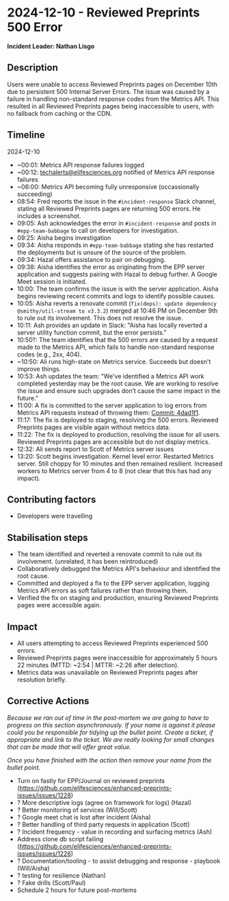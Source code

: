 # 2024-12-10 - Reviewed Preprints 500 Error

**Incident Leader: Nathan Lisgo**

## Description

Users were unable to access Reviewed Preprints pages on December 10th due to persistent 500 Internal Server Errors. The issue was caused by a failure in handling non-standard response codes from the Metrics API. This resulted in all Reviewed Preprints pages being inaccessible to users, with no fallback from caching or the CDN.

## Timeline

2024-12-10

* ~00:01: Metrics API response failures logged
* ~00:12: techalerts@elifesciences.org notified of Metrics API response failures
* ~06:00: Metrics API becoming fully unresponsive (occassionally succeeding)
* 08:54: Fred reports the issue in the `#incident-response` Slack channel, stating all Reviewed Preprints pages are returning 500 errors. He includes a screenshot.
* 09:05: Ash acknowledges the error in `#incident-response` and posts in `#epp-team-babbage` to call on developers for investigation.
* 09:25: Aisha begins investigation
* 09:34: Aisha responds in `#epp-team-babbage` stating she has restarted the deployments but is unsure of the source of the problem.
* 09:34: Hazal offers assistance to pair on debugging.
* 09:38: Aisha identifies the error as originating from the EPP server application and suggests pairing with Hazal to debug further. A Google Meet session is initiated.
* 10:00: The team confirms the issue is with the server application. Aisha begins reviewing recent commits and logs to identify possible causes.
* 10:05: Aisha reverts a renovate commit (`fix(deps): update dependency @smithy/util-stream to v3.3.2`) merged at 10:46 PM on December 9th to rule out its involvement. This does not resolve the issue.
* 10:11: Ash provides an update in Slack: "Aisha has locally reverted a server utility function commit, but the error persists."
* 10:50?: The team identifies that the 500 errors are caused by a request made to the Metrics API, which fails to handle non-standard response codes (e.g., 2xx, 404).
* ~10:50: Ali runs high-state on Metrics service. Succeeds but doesn't improve things.
* 10:53: Ash updates the team: "We've identified a Metrics API work completed yesterday may be the root cause. We are working to resolve the issue and ensure such upgrades don’t cause the same impact in the future."
* 11:00: A fix is committed to the server application to log errors from Metrics API requests instead of throwing them: [Commit: 4dad1f1](https://github.com/elifesciences/enhanced-preprints-server/commit/4dad1f10622070fbefa6b42a3c4bca3dbdeac115).
* 11:17: The fix is deployed to staging, resolving the 500 errors. Reviewed Preprints pages are visible again without metrics data.
* 11:22: The fix is deployed to production, resolving the issue for all users. Reviewed Preprints pages are accessible but do not display metrics.
* 12:32: Ali sends report to Scott of Metrics server issues
* 13:20: Scott begins investigation. Kernel level error. Restarted Metrics server. Still choppy for 10 minutes and then remained resilient. Increased workers to Metrics server from 4 to 8 (not clear that this has had any impact).

## Contributing factors

* Developers were travelling

## Stabilisation steps

* The team identified and reverted a renovate commit to rule out its involvement. (unrelated, it has been reintroduced)
* Collaboratively debugged the Metrics API's behaviour and identified the root cause.
* Committed and deployed a fix to the EPP server application, logging Metrics API errors as soft failures rather than throwing them.
* Verified the fix on staging and production, ensuring Reviewed Preprints pages were accessible again.

## Impact

* All users attempting to access Reviewed Preprints experienced 500 errors.
* Reviewed Preprints pages were inaccessible for approximately 5 hours 22 minutes (MTTD: ~2:54 | MTTR: ~2:26 after detection).
* Metrics data was unavailable on Reviewed Preprints pages after resolution briefly.

## Corrective Actions

*Because we ran out of time in the post-mortem we are going to have to progress on this section asynchronously. If your name is against it please could you be responsible for tidying up the bullet point. Create a ticket, if appropriate and link to the ticket. We are really looking for small changes that can be made that will offer great value.*

*Once you have finished with the action then remove your name from the bullet point.*

* Turn on fastly for EPP/Journal on reviewed preprints (https://github.com/elifesciences/enhanced-preprints-issues/issues/1228)
* ? More descriptive logs (agree on framework for logs) (Hazal)
* ? Better monitoring of services (Will/Scott)
* ? Google meet chat is lost after incident (Aisha)
* ? Better handling of third party requests in application (Scott)
* ? Incident frequency - value in recording and surfacing metrics (Ash)
* Address clone db script failing (https://github.com/elifesciences/enhanced-preprints-issues/issues/1226)
* ? Documentation/tooling - to assist debugging and response - playbook (Will/Aisha)
* ? testing for resilience (Nathan)
* ? Fake drills (Scott/Paul)
* Schedule 2 hours for future post-mortems
